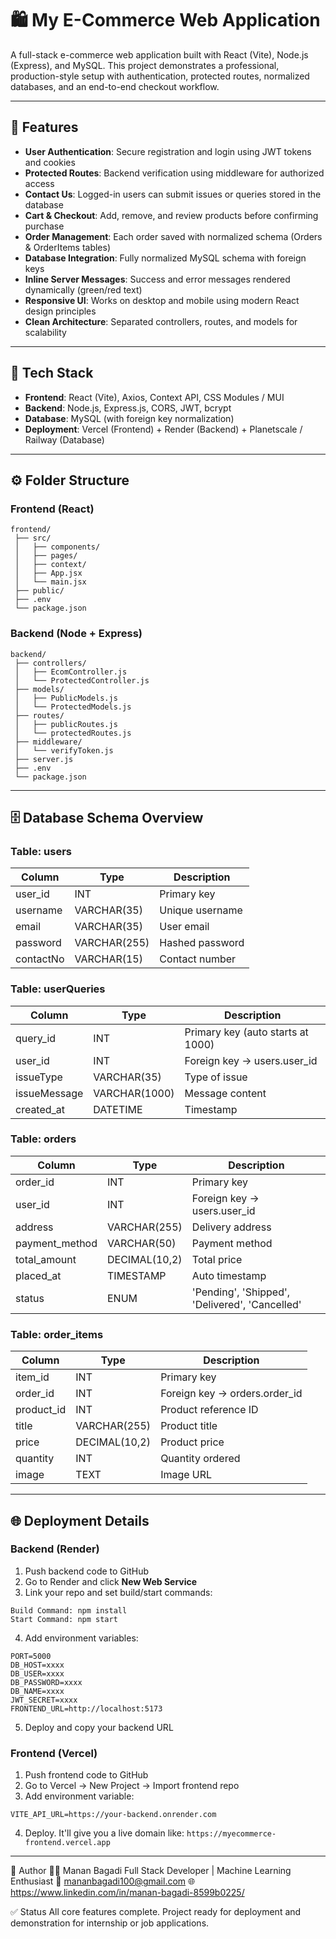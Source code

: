 # 🛍️ My E-Commerce Web Application

A full-stack e-commerce web application built with React (Vite), Node.js (Express), and MySQL. This project demonstrates a professional, production-style setup with authentication, protected routes, normalized databases, and an end-to-end checkout workflow.

---

## 🚀 Features

- **User Authentication**: Secure registration and login using JWT tokens and cookies
- **Protected Routes**: Backend verification using middleware for authorized access
- **Contact Us**: Logged-in users can submit issues or queries stored in the database
- **Cart & Checkout**: Add, remove, and review products before confirming purchase
- **Order Management**: Each order saved with normalized schema (Orders & OrderItems tables)
- **Database Integration**: Fully normalized MySQL schema with foreign keys
- **Inline Server Messages**: Success and error messages rendered dynamically (green/red text)
- **Responsive UI**: Works on desktop and mobile using modern React design principles
- **Clean Architecture**: Separated controllers, routes, and models for scalability

---

## 🧠 Tech Stack

- **Frontend**: React (Vite), Axios, Context API, CSS Modules / MUI
- **Backend**: Node.js, Express.js, CORS, JWT, bcrypt
- **Database**: MySQL (with foreign key normalization)
- **Deployment**: Vercel (Frontend) + Render (Backend) + Planetscale / Railway (Database)

---

## ⚙️ Folder Structure

### Frontend (React)

```
frontend/
 ├── src/
 │   ├── components/
 │   ├── pages/
 │   ├── context/
 │   ├── App.jsx
 │   └── main.jsx
 ├── public/
 ├── .env
 └── package.json
```

### Backend (Node + Express)

```
backend/
 ├── controllers/
 │   ├── EcomController.js
 │   └── ProtectedController.js
 ├── models/
 │   ├── PublicModels.js
 │   └── ProtectedModels.js
 ├── routes/
 │   ├── publicRoutes.js
 │   └── protectedRoutes.js
 ├── middleware/
 │   └── verifyToken.js
 ├── server.js
 ├── .env
 └── package.json
```

---

## 🗄️ Database Schema Overview

### Table: users

| Column | Type | Description |
|--------|------|-------------|
| user_id | INT | Primary key |
| username | VARCHAR(35) | Unique username |
| email | VARCHAR(35) | User email |
| password | VARCHAR(255) | Hashed password |
| contactNo | VARCHAR(15) | Contact number |

### Table: userQueries

| Column | Type | Description |
|--------|------|-------------|
| query_id | INT | Primary key (auto starts at 1000) |
| user_id | INT | Foreign key → users.user_id |
| issueType | VARCHAR(35) | Type of issue |
| issueMessage | VARCHAR(1000) | Message content |
| created_at | DATETIME | Timestamp |

### Table: orders

| Column | Type | Description |
|--------|------|-------------|
| order_id | INT | Primary key |
| user_id | INT | Foreign key → users.user_id |
| address | VARCHAR(255) | Delivery address |
| payment_method | VARCHAR(50) | Payment method |
| total_amount | DECIMAL(10,2) | Total price |
| placed_at | TIMESTAMP | Auto timestamp |
| status | ENUM | 'Pending', 'Shipped', 'Delivered', 'Cancelled' |

### Table: order_items

| Column | Type | Description |
|--------|------|-------------|
| item_id | INT | Primary key |
| order_id | INT | Foreign key → orders.order_id |
| product_id | INT | Product reference ID |
| title | VARCHAR(255) | Product title |
| price | DECIMAL(10,2) | Product price |
| quantity | INT | Quantity ordered |
| image | TEXT | Image URL |

---

## 🌐 Deployment Details

### Backend (Render)

1. Push backend code to GitHub
2. Go to Render and click **New Web Service**
3. Link your repo and set build/start commands:

```
Build Command: npm install
Start Command: npm start
```

4. Add environment variables:

```
PORT=5000
DB_HOST=xxxx
DB_USER=xxxx
DB_PASSWORD=xxxx
DB_NAME=xxxx
JWT_SECRET=xxxx
FRONTEND_URL=http://localhost:5173
```

5. Deploy and copy your backend URL

### Frontend (Vercel)

1. Push frontend code to GitHub
2. Go to Vercel → New Project → Import frontend repo
3. Add environment variable:

```
VITE_API_URL=https://your-backend.onrender.com
```

4. Deploy. It'll give you a live domain like: `https://myecommerce-frontend.vercel.app`

---

🧩 Author
👨‍💻 Manan Bagadi
Full Stack Developer | Machine Learning Enthusiast
📧 mananbagadi100@gmail.com
🌐 https://www.linkedin.com/in/manan-bagadi-8599b0225/
 
✅ Status
All core features complete. Project ready for deployment and demonstration for internship or job applications.
